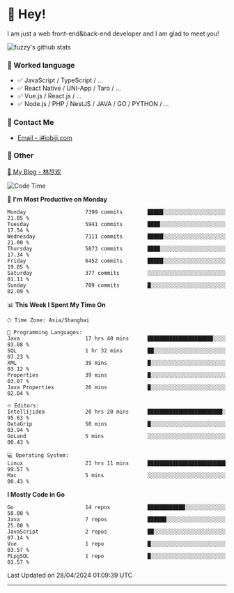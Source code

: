 # 👋 Hey!

I am just a web front-end&back-end developer and I am glad to meet you!

![fuzzy's github stats](https://github-readme-stats.vercel.app/api?username=JaydenForYou&&show_icons=true&&title_color=1abc9c&&icon_color=1abc9c)


### 📝 Worked language

- ✅ JavaScript / TypeScript / ...
- ✅ React Native / UNI-App / Taro / ...
- ✅ Vue.js / React.js / ...
- ✅ Node.js / PHP / NestJS / JAVA / GO / PYTHON / ...

### 📮 Contact Me

- [Email - i#iobiji.com](mailto:i@iobiji.com)


### 🤪 Other

[📌 My Blog - 林尽欢](https://iobiji.com)

<!--START_SECTION:waka-->
![Code Time](http://img.shields.io/badge/Code%20Time-485%20hrs%2047%20mins-blue)

📅 **I'm Most Productive on Monday** 

```text
Monday                   7399 commits        █████░░░░░░░░░░░░░░░░░░░░   21.85 % 
Tuesday                  5941 commits        ████░░░░░░░░░░░░░░░░░░░░░   17.54 % 
Wednesday                7111 commits        █████░░░░░░░░░░░░░░░░░░░░   21.00 % 
Thursday                 5873 commits        ████░░░░░░░░░░░░░░░░░░░░░   17.34 % 
Friday                   6452 commits        █████░░░░░░░░░░░░░░░░░░░░   19.05 % 
Saturday                 377 commits         ░░░░░░░░░░░░░░░░░░░░░░░░░   01.11 % 
Sunday                   709 commits         █░░░░░░░░░░░░░░░░░░░░░░░░   02.09 % 
```


📊 **This Week I Spent My Time On** 

```text
🕑︎ Time Zone: Asia/Shanghai

💬 Programming Languages: 
Java                     17 hrs 40 mins      █████████████████████░░░░   83.08 % 
SQL                      1 hr 32 mins        ██░░░░░░░░░░░░░░░░░░░░░░░   07.23 % 
XML                      39 mins             █░░░░░░░░░░░░░░░░░░░░░░░░   03.12 % 
Properties               39 mins             █░░░░░░░░░░░░░░░░░░░░░░░░   03.07 % 
Java Properties          26 mins             █░░░░░░░░░░░░░░░░░░░░░░░░   02.04 % 

🔥 Editors: 
Intellijidea             20 hrs 20 mins      ████████████████████████░   95.63 % 
DataGrip                 50 mins             █░░░░░░░░░░░░░░░░░░░░░░░░   03.94 % 
GoLand                   5 mins              ░░░░░░░░░░░░░░░░░░░░░░░░░   00.43 % 

💻 Operating System: 
Linux                    21 hrs 11 mins      █████████████████████████   99.57 % 
Mac                      5 mins              ░░░░░░░░░░░░░░░░░░░░░░░░░   00.43 % 
```

**I Mostly Code in Go** 

```text
Go                       14 repos            ████████████░░░░░░░░░░░░░   50.00 % 
Java                     7 repos             ██████░░░░░░░░░░░░░░░░░░░   25.00 % 
JavaScript               2 repos             ██░░░░░░░░░░░░░░░░░░░░░░░   07.14 % 
Vue                      1 repo              █░░░░░░░░░░░░░░░░░░░░░░░░   03.57 % 
PLpgSQL                  1 repo              █░░░░░░░░░░░░░░░░░░░░░░░░   03.57 % 
```




 Last Updated on 28/04/2024 01:09:39 UTC
<!--END_SECTION:waka-->
---
